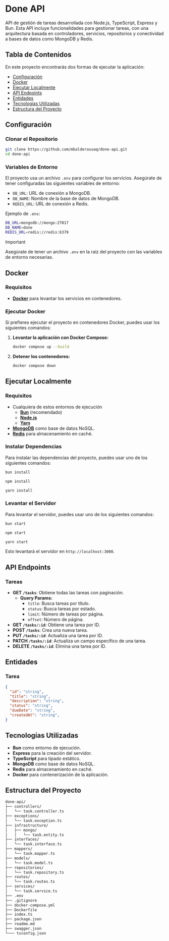 # Done API

API de gestión de tareas desarrollada con Node.js, TypeScript, Express y Bun. Esta API incluye funcionalidades para gestionar tareas, con una arquitectura basada en controladores, servicios, repositorios y conectividad a bases de datos como MongoDB y Redis. 

## Tabla de Contenidos

En este proyecto encontrarás dos formas de ejecutar la aplicación:

- [Configuración](#configuración)
- [Docker](#docker)
- [Ejecutar Localmente](#ejecutar-localmente)
- [API Endpoints](#api-endpoints)
- [Entidades](#entidades)
- [Tecnologías Utilizadas](#tecnologías-utilizadas)
- [Estructura del Proyecto](#estructura-del-proyecto)

## Configuración

### Clonar el Repositorio

```bash
git clone https://github.com/mbalderasuaq/done-api.git
cd done-api
```

### Variables de Entorno

El proyecto usa un archivo `.env` para configurar los servicios. Asegúrate de tener configuradas las siguientes variables de entorno:

- `DB_URL`: URL de conexión a MongoDB.
- `DB_NAME`: Nombre de la base de datos de MongoDB.
- `REDIS_URL`: URL de conexión a Redis.

Ejemplo de `.env`:

```bash
DB_URL=mongodb://mongo:27017
DB_NAME=done
REDIS_URL=redis://redis:6379
```

>[!IMPORTANT]
> Asegúrate de tener un archivo `.env` en la raíz del proyecto con las variables de entorno necesarias.

## Docker

### Requisitos

- [**Docker**](https://www.docker.com/) para levantar los servicios en contenedores.

### Ejecutar Docker

Si prefieres ejecutar el proyecto en contenedores Docker, puedes usar los siguientes comandos:

1. **Levantar la aplicación con Docker Compose:**

   ```bash
   docker compose up --build
   ```

2. **Detener los contenedores:**

   ```bash
   docker compose down
   ```

## Ejecutar Localmente

### Requisitos

- Cualquiera de estos entornos de ejecución 
    - [**Bun**](https://bun.sh/) (recomendado)
    - [**Node.js**](https://nodejs.org/)
    - [**Yarn**](https://yarnpkg.com/)
- [**MongoDB**](https://www.mongodb.com/) como base de datos NoSQL.
- [**Redis**](https://redis.io/) para almacenamiento en caché.

### Instalar Dependencias

Para instalar las dependencias del proyecto, puedes usar uno de los siguientes comandos:

```bash
bun install
```
```bash
npm install
```
```bash
yarn install
```

### Levantar el Servidor

Para levantar el servidor, puedes usar uno de los siguientes comandos:

```bash
bun start
```
```bash
npm start
```
```bash
yarn start
```

Esto levantará el servidor en `http://localhost:3000`.

## API Endpoints

### Tareas

- **GET `/tasks`**: Obtiene todas las tareas con paginación.
    - **Query Params:**
        - `title`: Busca tareas por título.
        - `status`: Busca tareas por estado.
        - `limit`: Número de tareas por página.
        - `offset`: Número de página.
- **GET `/tasks/:id`**: Obtiene una tarea por ID.
- **POST `/tasks`**: Crea una nueva tarea.
- **PUT `/tasks/:id`**: Actualiza una tarea por ID.
- **PATCH `/tasks/:id`**: Actualiza un campo específico de una tarea.
- **DELETE `/tasks/:id`**: Elimina una tarea por ID.

## Entidades

### Tarea

```json
{
  "id": "string",
  "title": "string",
  "description": "string",
  "status": "string",
  "dueDate": "string",
  "createdAt": "string",
}
```

## Tecnologías Utilizadas

- **Bun** como entorno de ejecución.
- **Express** para la creación del servidor.
- **TypeScript** para tipado estático.
- **MongoDB** como base de datos NoSQL.
- **Redis** para almacenamiento en caché.
- **Docker** para contenerización de la aplicación.

## Estructura del Proyecto

```bash
done-api/
├── controllers/
│   └── task.controller.ts
├── exceptions/
│   └── task.exception.ts
├── infrastructure/
│   ├── mongo/
│   │   └── task.entity.ts
├── interfaces/
│   └── task.interface.ts
├── mappers/
│   └── task.mapper.ts
├── models/
│   └── task.model.ts
├── repositories/
│   └── task.repository.ts
├── routes/
│   └── task.routes.ts 
├── services/
│   └── task.service.ts                        
├── .env   
├── .gitignore 
├── docker-compose.yml                       
├── Dockerfile   
├── index.ts                           
├── package.json 
├── readme.md                 
├── swagger.json                  
└─── tsconfig.json                                  
```
